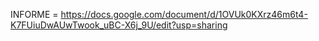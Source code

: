INFORME = https://docs.google.com/document/d/1OVUk0KXrz46m6t4-K7FUiuDwAUwTwook_uBC-X6j_9U/edit?usp=sharing
